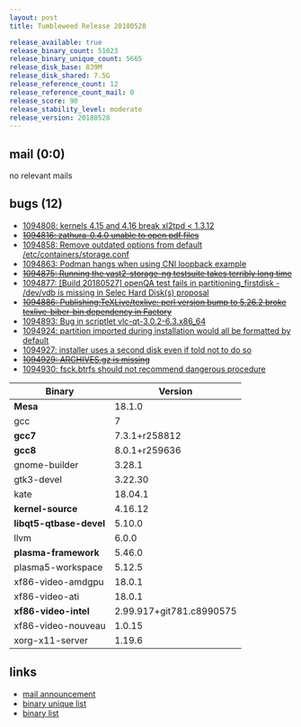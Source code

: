```yaml
---
layout: post
title: Tumbleweed Release 20180528

release_available: true
release_binary_count: 51023
release_binary_unique_count: 5665
release_disk_base: 839M
release_disk_shared: 7.5G
release_reference_count: 12
release_reference_count_mail: 0
release_score: 90
release_stability_level: moderate
release_version: 20180528
---
```


## mail (0:0)

no relevant mails

## bugs (12)

<!--more-->

- [1094808: kernels 4.15 and 4.16 break xl2tpd <  1.3.12](https://bugzilla.opensuse.org/show_bug.cgi?id=1094808)
- ~~[1094816: zathura-0.4.0 unable to open pdf files](https://bugzilla.opensuse.org/show_bug.cgi?id=1094816)~~
- [1094858: Remove outdated options from default /etc/containers/storage.conf](https://bugzilla.opensuse.org/show_bug.cgi?id=1094858)
- [1094863: Podman hangs when using CNI loopback example](https://bugzilla.opensuse.org/show_bug.cgi?id=1094863)
- ~~[1094875: Running the yast2-storage-ng testsuite takes terribly long time](https://bugzilla.opensuse.org/show_bug.cgi?id=1094875)~~
- [1094877: \[Build 20180527\] openQA test fails in partitioning_firstdisk - /dev/vdb is missing in Selec Hard Disk(s) proposal](https://bugzilla.opensuse.org/show_bug.cgi?id=1094877)
- ~~[1094886: Publishing:TeXLive/texlive: perl version bump to 5.26.2 broke texlive-biber-bin dependency in Factory](https://bugzilla.opensuse.org/show_bug.cgi?id=1094886)~~
- [1094893: Bug in scriptlet vlc-qt-3.0.2-6.3.x86_64](https://bugzilla.opensuse.org/show_bug.cgi?id=1094893)
- [1094924: partition imported during installation would all be formatted by default](https://bugzilla.opensuse.org/show_bug.cgi?id=1094924)
- [1094927: installer uses a second disk even if told not to do so](https://bugzilla.opensuse.org/show_bug.cgi?id=1094927)
- ~~[1094929: ARCHIVES.gz is missing](https://bugzilla.opensuse.org/show_bug.cgi?id=1094929)~~
- [1094930: fsck.btrfs should not recommend dangerous procedure](https://bugzilla.opensuse.org/show_bug.cgi?id=1094930)

Binary | Version
--- | ---
**Mesa** | 18.1.0
gcc | 7
**gcc7** | 7.3.1+r258812
**gcc8** | 8.0.1+r259636
gnome-builder | 3.28.1
gtk3-devel | 3.22.30
kate | 18.04.1
**kernel-source** | 4.16.12
**libqt5-qtbase-devel** | 5.10.0
llvm | 6.0.0
**plasma-framework** | 5.46.0
plasma5-workspace | 5.12.5
xf86-video-amdgpu | 18.0.1
xf86-video-ati | 18.0.1
**xf86-video-intel** | 2.99.917+git781.c8990575
xf86-video-nouveau | 1.0.15
xorg-x11-server | 1.19.6

## links

- [mail announcement](https://lists.opensuse.org/opensuse-factory/2018-05/msg00489.html)
- [binary unique list](http://download.tumbleweed.boombatower.com/20180528/rpm.unique.list)
- [binary list](http://download.tumbleweed.boombatower.com/20180528/rpm.list)
